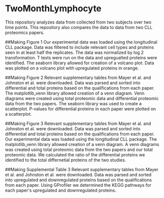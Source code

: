 # TwoMonthLymphocyte
This repository analyzes data from collected from two subjects over two time points. 
This repository also compares the data to data from two CLL proteomics papers.

##Making Figure 1
Our experimental data was loaded using the longitudinal CLL package. Data was filtered 
to include relevant cell types and proteins seen in at least half the replicates. 
The data was normalized by log 2 transformation. T tests were run on the data and 
upregualted proteins were identified. The seaborn library allowed for creation of a 
volcano plot. Data was plotted on a volcano plot with upregulated proteins in orange.

##Making Figure 2
Relevant supplementary tables from Mayer et al. and Johnston et al. were downloaded. 
Data was parsed and sorted into differential and total proteins based on the qualifications 
from each paper. The matplotlib_venn library allowed creation of a venn diagram. Venn 
diagrams were created using total proteomic data and differential proteomic data from the 
two papers. The seaborn library was used to create a scatterplot. P-values for differential 
proteins in each paper were plotted on a scatterplot.  

##Making Figure 3
Relevant supplementary tables from Mayer et al. and Johnston et al. were downloaded. 
Data was parsed and sorted into differential and total proteins based on the qualifications 
from each paper. Our experimental data was loaded using the longitudinal CLL package. 
The matplotlib_venn library allowed creation of a venn diagram. A venn diagrams was 
created using total proteomic data from the two papers and our total proteomic data. 
We calculated the ratio of the differential proteins we identified to the total differnetial 
proteins of the two studies.

##Making Supplemental Table 3
Relevant supplementary tables from Mayer et al. and Johnston et al. were downloaded. 
Data was parsed and sorted into upregulated and downregulated proteins based on the 
qualifications from each paper. Using GProfiler we determined the KEGG pathways for each 
paper's upregulated and downregulated proteins.